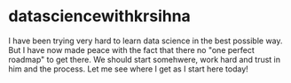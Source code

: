 # datasciencewithkrsihna
I have been trying very hard to learn data science in the best possible way. But I have now made peace with the fact that there no "one perfect roadmap" to get there. We should start somehwere, work hard and trust in him and the process. Let me see where I get as I start here today!
